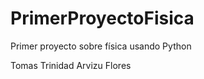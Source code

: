 # PrimerProyectoFisica
Primer proyecto sobre física usando Python

Tomas Trinidad Arvizu Flores




